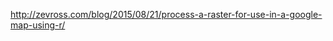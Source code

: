 

<http://zevross.com/blog/2015/08/21/process-a-raster-for-use-in-a-google-map-using-r/>

<div id="map"></div>

<script>
var treeOverlay;

function initMap() {
    var map = new google.maps.Map(document.getElementById('map'), {
    zoom: 4,
    center: {lat: 52.489471, lng: ‎-1.898575},
    mapTypeId: google.maps.MapTypeId.TERRAIN
    });

    var bounds = new google.maps.LatLngBounds(
        new google.maps.LatLng(49.83462, -7.940282),
        new google.maps.LatLng(58.7527, 2.470118));

    var overlayOpts = {
        opacity:0.5
    }

    var imgSrc = '{{ site.url }}assets/tree-map.png'

    treeOverlay = new google.maps.GroundOverlay(imgSrc, bounds, overlayOpts);
    treeOverlay.setMap(map);
}

</script>
<script async="" defer src="https://maps.googleapis.com/maps/api/js?key=AIzaSyBUWJlzi5DB9NpE3r5XhwHSuIdqvrAoC9w&callback=initMap"></script>
